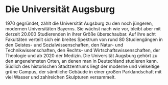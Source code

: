 # Die Universität Augsburg
1970 gegründet, zählt die Universität Augsburg zu den noch jüngeren, modernen Universitäten Bayerns. Sie wächst nach wie vor, bleibt aber mit derzeit 20.000 Studierenden in ihrer Größe überschaubar. Auf ihre acht Fakultäten verteilt sich ein breites Spektrum von rund 80 Studiengängen in den Geistes- und Sozialwissenschaften, den Natur- und Technikwissenschaften, den Rechts- und Wirtschaftswissenschaften, der Theologie und ab 2020 der Medizin.
Die Universität Augsburg gehört zu den angenehmsten Orten, an denen man in Deutschland studieren kann.
Südlich des historischen Stadtzentrums liegt der moderne und vielseitige grüne Campus, der sämtliche Gebäude in einer großen Parklandschaft mit viel Wasser und zahlreichen Skulpturen versammelt.
